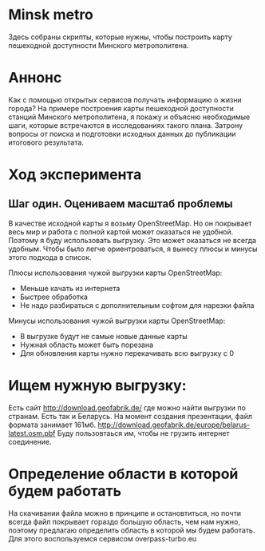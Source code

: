 # Minsk metro

Здесь собраны скрипты, которые нужны, чтобы построить карту пешеходной доступности Минского метрополитена.

# Аннонс

Как с помощью открытых сервисов получать информацию о жизни города? На примере построения карты пешеходной доступности станций Минского метрополитена, я покажу и объясню необходимые шаги, которые встречаются в исследованиях такого плана. Затрону вопросы от поиска и подготовки исходных данных до публикации итогового результата.

# Ход эксперимента

## Шаг один. Оцениваем масштаб проблемы

В качестве исходной карты я возьму OpenStreetMap. Но он покрывает весь мир и работа с полной картой может оказаться не удобной. Поэтому я буду использовать выгрузку. Это может оказаться не всегда удобным. Чтобы было легче ориентроваться, я вынесу плюсы и минусы этого подхода в список.

Плюсы использования чужой выгрузки карты OpenStreetMap:

 - Меньше качать из интернета
 - Быстрее обработка
 - Не надо разбираться с дополнительным софтом для нарезки файла

Минусы использования чужой выгрузки карты OpenStreetMap:

 - В выгрузке будут не самые новые данные карты
 - Нужная область может быть порезана
 - Для обновления карты нужно перекачивать всю выгрузку с 0

# Ищем нужную выгрузку:

Есть сайт http://download.geofabrik.de/ где можно найти выгрузки по странам. Есть так и Беларусь. На момент создания презентации, файл формата занимает 161мб. http://download.geofabrik.de/europe/belarus-latest.osm.pbf
Буду пользовтаься им, чтобы не грузить интернет соединение.

# Определение области в которой будем работать

На скачивании файла можно в принципе и остановтиться, но почти всегда файл покрывает гораздо большую область, чем нам нужно, поэтому предлагаю определить область в которой мы будем работать. Для этого воспользуемся сервисом overpass-turbo.eu

